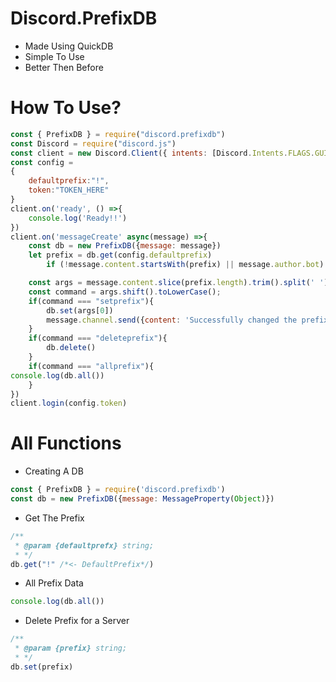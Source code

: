 # Discord.PrefixDB
- Made Using QuickDB
- Simple To Use
- Better Then Before
# How To Use?
```js
const { PrefixDB } = require("discord.prefixdb")
const Discord = require("discord.js")
const client = new Discord.Client({ intents: [Discord.Intents.FLAGS.GUILDS ,Discord.Intents.FLAGS.GUILD_MESSAGES, Discord.Intents.FLAGS.DIRECT_MESSAGES, Discord.Intents.FLAGS.GUILD_MEMBERS,] })
const config = 
{
    defaultprefix:"!",
    token:"TOKEN_HERE"
}
client.on('ready', () =>{
    console.log('Ready!!')
})
client.on('messageCreate' async(message) =>{
    const db = new PrefixDB({message: message})
    let prefix = db.get(config.defaultprefix)
     	if (!message.content.startsWith(prefix) || message.author.bot) return;

	const args = message.content.slice(prefix.length).trim().split(' ');
	const command = args.shift().toLowerCase();
    if(command === "setprefix"){
        db.set(args[0])
        message.channel.send({content: 'Successfully changed the prefix'})
    }
    if(command === "deleteprefix"){
        db.delete()
    }
    if(command === "allprefix"){
console.log(db.all())
    }
})
client.login(config.token)
```
# All Functions
- Creating A DB
```js
const { PrefixDB } = require('discord.prefixdb')
const db = new PrefixDB({message: MessageProperty(Object)})
```
- Get The Prefix
```js
/**
 * @param {defaultprefx} string;
 * */
db.get("!" /*<- DefaultPrefix*/)
```
- All Prefix Data
```js
console.log(db.all())
```
- Delete Prefix for a Server
```js
/**
 * @param {prefix} string;
 * */
db.set(prefix)
```
